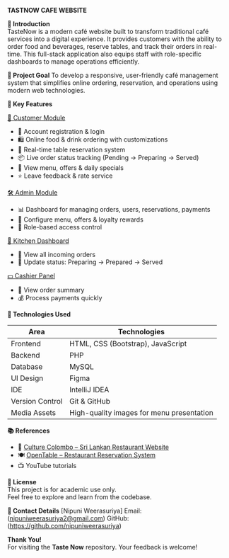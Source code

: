 **TASTNOW CAFE WEBSITE**

**📌 Introduction**  
TasteNow is a modern café website built to transform traditional café services into a digital experience. It provides customers with the ability to order food and beverages, reserve tables, and track their orders in real-time. This full-stack application also equips staff with role-specific dashboards to manage operations efficiently.


**🎯 Project Goal**
To develop a responsive, user-friendly café management system that simplifies online ordering, reservation, and operations using modern web technologies.


**🚀 Key Features**

<u>👤 Customer Module</u>
- 📝 Account registration & login
- 🛍️ Online food & drink ordering with customizations
- 📅 Real-time table reservation system
- 📦 Live order status tracking (Pending → Preparing → Served)
- 📜 View menu, offers & daily specials
- ⭐ Leave feedback & rate service

<u>🛠️ Admin Module</u>
- 📊 Dashboard for managing orders, users, reservations, payments
- 🎯 Configure menu, offers & loyalty rewards
- 🔐 Role-based access control

<u>🍳 Kitchen Dashboard</u>
- 🧾 View all incoming orders
- 🔄 Update status: Preparing → Prepared → Served

<u>💵 Cashier Panel</u>
- 📃 View order summary
- 💰 Process payments quickly


**🧪 Technologies Used**  

| Area             | Technologies                            |
|------------------|------------------------------------------|
| Frontend         | HTML, CSS (Bootstrap), JavaScript        |
| Backend          | PHP                                      |
| Database         | MySQL                                    |
| UI Design        | Figma                                    |
| IDE              | IntelliJ IDEA                            |
| Version Control  | Git & GitHub                             |
| Media Assets     | High-quality images for menu presentation|



**📚 References**  
- 🍛 [Culture Colombo – Sri Lankan Restaurant Website](https://www.culturecolombo.lk/)  
- 🍽️ [OpenTable – Restaurant Reservation System](https://www.opentable.com/)  
- 📺 YouTube tutorials  



**🧠 License**  
This project is for academic use only.  
Feel free to explore and learn from the codebase.



**📱 Contact Details**
[Nipuni Weerasuriya] 
Email: (nipuniweerasuriya2@gmail.com) 
GitHub: (https://github.com/nipuniweerasuriya)



**Thank You!**  
For visiting the **Taste Now** repository. Your feedback is welcome!


